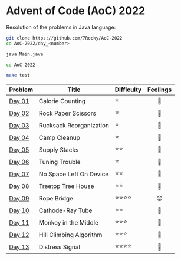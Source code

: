 # Advent of Code (AoC) 2022

Resolution of the problems in Java language:

```bash
git clone https://github.com/7Rocky/AoC-2022
cd AoC-2022/day_<number>

java Main.java
```

```bash
cd AoC-2022

make test
```

| Problem          | Title                   | Difficulty                     | Feelings         |
| ---------------- | ----------------------- | ------------------------------ |:----------------:|
| [Day 01](day_01) | Calorie Counting        | :star:                         | :shrug:          |
| [Day 02](day_02) | Rock Paper Scissors     | :star:                         | :shrug:          |
| [Day 03](day_03) | Rucksack Reorganization | :star:                         | :raised_eyebrow: |
| [Day 04](day_04) | Camp Cleanup            | :star:                         | :thinking:       |
| [Day 05](day_05) | Supply Stacks           | :star::star:                   | :star_struck:    |
| [Day 06](day_06) | Tuning Trouble          | :star:                         | :shrug:          |
| [Day 07](day_07) | No Space Left On Device | :star::star:                   | :blue_heart:     |
| [Day 08](day_08) | Treetop Tree House      | :star::star:                   | :thinking:       |
| [Day 09](day_09) | Rope Bridge             | :star::star::star::star:       | :rage:           |
| [Day 10](day_10) | Cathode-Ray Tube        | :star::star:                   | :raised_eyebrow: |
| [Day 11](day_11) | Monkey in the Middle    | :star::star::star:             | :thinking:       |
| [Day 12](day_12) | Hill Climbing Algorithm | :star::star::star:             | :blue_heart:     |
| [Day 13](day_13) | Distress Signal         | :star::star::star::star:       | :blue_heart:     |

